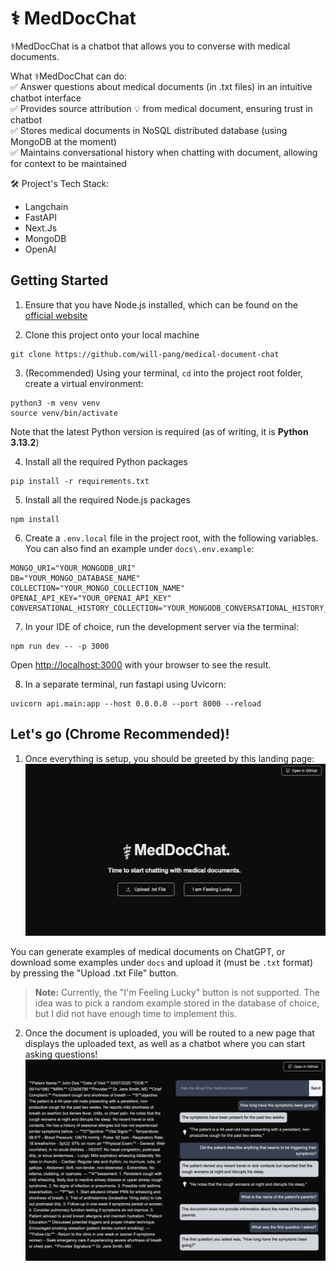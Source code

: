# ⚕️ MedDocChat

⚕️MedDocChat is a chatbot that allows you to converse with medical documents.

What ⚕️MedDocChat can do:<br>
✅ Answer questions about medical documents (in .txt files) in an intuitive chatbot interface<br>
✅ Provides source attribution 💡 from medical document, ensuring trust in chatbot<br>
✅ Stores medical documents in NoSQL distributed database (using MongoDB at the moment)<br>
✅ Maintains conversational history when chatting with document, allowing for context to be maintained

🛠️ Project's Tech Stack:

- Langchain
- FastAPI
- Next.Js
- MongoDB
- OpenAI

## Getting Started

1. Ensure that you have Node.js installed, which can be found on the [official website](https://nodejs.org/)

2. Clone this project onto your local machine

```
git clone https://github.com/will-pang/medical-document-chat
```

3. (Recommended) Using your terminal, `cd` into the project root folder, create a virtual environment:

```
python3 -m venv venv
source venv/bin/activate
```

Note that the latest Python version is required (as of writing, it is **Python 3.13.2**)

4. Install all the required Python packages

```
pip install -r requirements.txt
```

5. Install all the required Node.js packages

```
npm install
```

6. Create a `.env.local` file in the project root, with the following variables. You can also find an example under `docs\.env.example`:

```
MONGO_URI="YOUR_MONGODB_URI"
DB="YOUR_MONGO_DATABASE_NAME"
COLLECTION="YOUR_MONGO_COLLECTION_NAME"
OPENAI_API_KEY="YOUR_OPENAI_API_KEY"
CONVERSATIONAL_HISTORY_COLLECTION="YOUR_MONGODB_CONVERSATIONAL_HISTORY_COLLECTION_NAME"
```

7. In your IDE of choice, run the development server via the terminal:

```
npm run dev -- -p 3000
```

Open [http://localhost:3000](http://localhost:3000) with your browser to see the result.

8. In a separate terminal, run fastapi using Uvicorn:

```
uvicorn api.main:app --host 0.0.0.0 --port 8000 --reload
```

## Let's go (Chrome Recommended)!

1. Once everything is setup, you should be greeted by this landing page:
   ![Landing Page](./public/landing_page.png)

You can generate examples of medical documents on ChatGPT, or download some examples under `docs` and upload it (must be `.txt` format) by pressing the "Upload .txt File" button.

> **Note:** Currently, the "I'm Feeling Lucky" button is not supported. The idea was to pick a random example stored in the database of choice, but I did not have enough time to implement this.

2. Once the document is uploaded, you will be routed to a new page that displays the uploaded text, as well as a chatbot where you can start asking questions!
   ![Chatbot Demo](./public/chatbot_demo.png)
